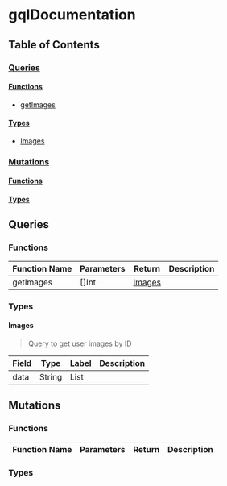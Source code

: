 # gqlDocumentation
<a name="top"></a>

## Table of Contents

### [Queries](#query)
#### [Functions](#query-function)


- [getImages](#getImages)

#### [Types](#query-type)

- [Images](#Images)

### [Mutations](#mutation)
#### [Functions](#mutation-function)


#### [Types](#mutation-type)



<a name="query"></a>
## Queries
<a name="query-function"></a>
### Functions
| Function Name | Parameters | Return | Description |
| ------------- | ---------- | ------ | ----------- |
| <a name="getImages"></a> getImages | []Int<br> | [Images](#Images) |   |


<a name="query-type"></a>
### Types

<a name="Images"></a>
#### Images
> Query to get user images by ID


| Field | Type | Label | Description |
| ----- | ---- | ----- | ----------- |
| data | String | List |  |





<a name="mutation"></a>
## Mutations
<a name="mutation-function"></a>
### Functions
| Function Name | Parameters | Return | Description |
| ------------- | ---------- | ------ | ----------- |


<a name="mutation-type"></a>
### Types

